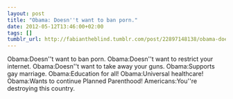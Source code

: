 ```yaml
---
layout: post
title: "Obama: Doesn''t want to ban porn."
date: 2012-05-12T13:46:00+02:00
tags: []
tumblr_url: http://fabiantheblind.tumblr.com/post/22897148138/obama-doesnt-want-to-ban-porn
---
```

Obama:Doesn''t want to ban porn.
Obama:Doesn''t want to restrict your internet.
Obama:Doesn''t want to take away your guns.
Obama:Supports gay marriage.
Obama:Education for all!
Obama:Universal healthcare!
Obama:Wants to continue Planned Parenthood!
Americans:You''re destroying this country.

